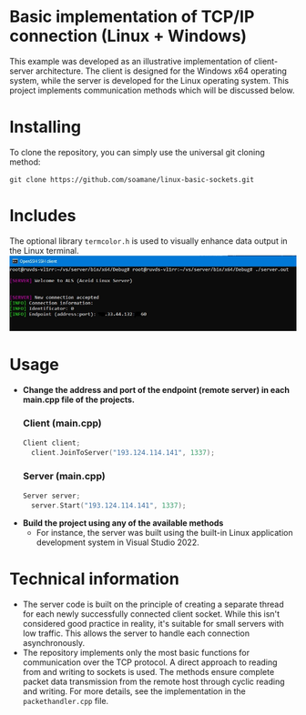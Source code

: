 # Basic implementation of TCP/IP connection (Linux + Windows)
This example was developed as an illustrative implementation of client-server architecture. The client is designed for the Windows x64 operating system, while the server is developed for the Linux operating system.
This project implements communication methods which will be discussed below.

# Installing
To clone the repository, you can simply use the universal git cloning method:
```
git clone https://github.com/soamane/linux-basic-sockets.git
```

# Includes
The optional library ```termcolor.h``` is used to visually enhance data output in the Linux terminal.
![preview](preview.jpg)
# Usage
+ **Change the address and port of the endpoint (remote server) in each main.cpp file of the projects.**
  ### Client (main.cpp)
  ```C++
  Client client;
	client.JoinToServer("193.124.114.141", 1337);
  ```
  ### Server (main.cpp)
  ```C++
  Server server;
	server.Start("193.124.114.141", 1337);
  ```
+ **Build the project using any of the available methods**
  - For instance, the server was built using the built-in Linux application development system in Visual Studio 2022.

# Technical information
+ The server code is built on the principle of creating a separate thread for each newly successfully connected client socket. While this isn't considered good practice in reality, it's suitable for small servers with low traffic. This allows the server to handle each connection asynchronously.
+ The repository implements only the most basic functions for communication over the TCP protocol.
A direct approach to reading from and writing to sockets is used. The methods ensure complete packet data transmission from the remote host through cyclic reading and writing. For more details, see the implementation in the ```packethandler.cpp``` file.
